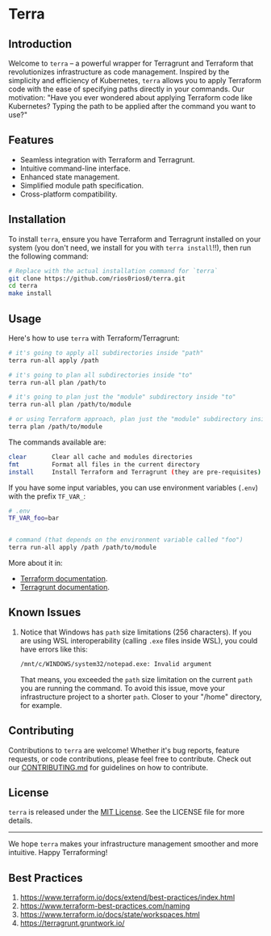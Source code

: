 # Terra

## Introduction
Welcome to `terra` – a powerful wrapper for Terragrunt and Terraform that revolutionizes infrastructure as code management.
Inspired by the simplicity and efficiency of Kubernetes, `terra` allows you to apply Terraform code with the ease of specifying paths directly in your commands.
Our motivation: "Have you ever wondered about applying Terraform code like Kubernetes? Typing the path to be applied after the command you want to use?"

## Features
- Seamless integration with Terraform and Terragrunt.
- Intuitive command-line interface.
- Enhanced state management.
- Simplified module path specification.
- Cross-platform compatibility.

## Installation
To install `terra`, ensure you have Terraform and Terragrunt installed on your system
(you don't need, we install for you with `terra install`!!), then run the following command:
```bash
# Replace with the actual installation command for `terra`
git clone https://github.com/rios0rios0/terra.git
cd terra
make install
```

## Usage
Here's how to use `terra` with Terraform/Terragrunt:
```bash
# it's going to apply all subdirectories inside "path"
terra run-all apply /path

# it's going to plan all subdirectories inside "to"
terra run-all plan /path/to

# it's going to plan just the "module" subdirectory inside "to"
terra run-all plan /path/to/module

# or using Terraform approach, plan just the "module" subdirectory inside "to"
terra plan /path/to/module
```

The commands available are:
```bash
clear       Clear all cache and modules directories
fmt         Format all files in the current directory
install     Install Terraform and Terragrunt (they are pre-requisites)
```

If you have some input variables, you can use environment variables (`.env`) with the prefix `TF_VAR_`:
```bash
# .env
TF_VAR_foo=bar


# command (that depends on the environment variable called "foo")
terra run-all apply /path /path/to/module
```
More about it in:
- [Terraform documentation](https://www.terraform.io/docs/language/values/variables.html#environment-variables).
- [Terragrunt documentation](https://terragrunt.gruntwork.io/docs/features/inputs/).

## Known Issues
1. Notice that Windows has `path` size limitations (256 characters).
   If you are using WSL interoperability (calling `.exe` files inside WSL), you could have errors like this:
   ```bash
   /mnt/c/WINDOWS/system32/notepad.exe: Invalid argument
   ```
   That means, you exceeded the `path` size limitation on the current `path` you are running the command.
   To avoid this issue, move your infrastructure project to a shorter `path`. Closer to your "/home" directory, for example.

## Contributing
Contributions to `terra` are welcome! Whether it's bug reports, feature requests, or code contributions, please feel free to contribute.
Check out our [CONTRIBUTING.md](CONTRIBUTING.md) for guidelines on how to contribute.

## License
`terra` is released under the [MIT License](LICENSE.md). See the LICENSE file for more details.

---

We hope `terra` makes your infrastructure management smoother and more intuitive. Happy Terraforming!

## Best Practices

1. https://www.terraform.io/docs/extend/best-practices/index.html
2. https://www.terraform-best-practices.com/naming
3. https://www.terraform.io/docs/state/workspaces.html
4. https://terragrunt.gruntwork.io/
